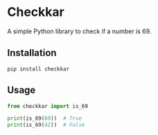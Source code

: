 # Checkkar

A simple Python library to check if a number is 69.

## Installation

```
pip install checkkar
```

## Usage

```python
from checkkar import is_69

print(is_69(69))  # True
print(is_69(42))  # False
```

